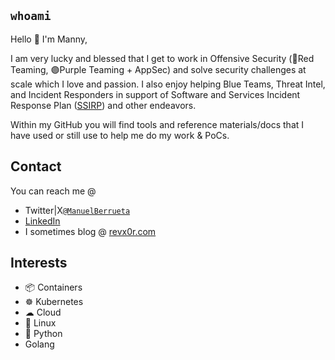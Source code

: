 ## `whoami`
Hello 👋 I'm Manny,   
     
I am very lucky and blessed that I get to work in Offensive Security (🔴Red Teaming, 🟣Purple Teaming + AppSec) and solve security challenges at scale which I love and passion. I also enjoy helping Blue Teams, Threat Intel, and Incident Responders in support of Software and Services Incident Response Plan ([SSIRP](https://msrc.microsoft.com/blog/2019/06/inside-the-msrc-anatomy-of-a-ssirp-incident/)) and other endeavors.    

Within my GitHub you will find tools and reference materials/docs that I have used or still use to help me do my work & PoCs.

## Contact
You can reach me @    
- Twitter|X[`@ManuelBerrueta`](https://twitter.com/ManuelBerrueta)    
- [LinkedIn](https://www.linkedin.com/in/manuel-berrueta/)
- I sometimes blog @ [revx0r.com](https://revx0r.com/)  

## Interests
- 📦 Containers
- ☸ Kubernetes
- ☁ Cloud
- 🐧 Linux
- 🐍 Python
- Golang
     
    
<!---
ManuelBerrueta/ManuelBerrueta is a ✨ special ✨ repository because its `README.md` (this file) appears on your GitHub profile.
You can click the Preview link to take a look at your changes.
--->
